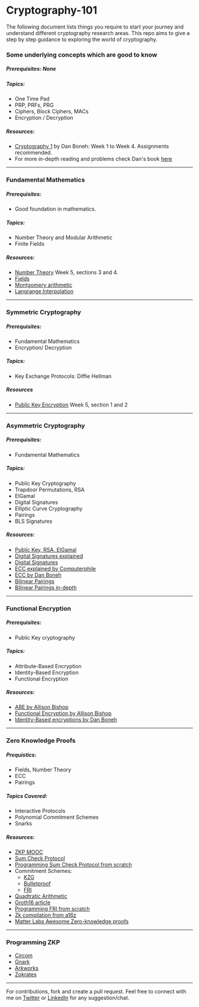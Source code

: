 # Cryptography-101

The following document lists things you require to start your journey and understand different cryptography research areas. This repo aims to give a step by step guidance to exploring the world of cryptography.

### Some underlying concepts which are good to know
##### Prerequisites: None

##### Topics:
- One Time Pad
- PRP, PRFs, PRG
- Ciphers, Block Ciphers, MACs
- Encryption / Decryption

##### Resources:
- [Cryptography 1](https://www.coursera.org/learn/crypto/home/welcome) by Dan Boneh: Week 1 to Week 4. Assignments recommended.
- For more in-depth reading and problems check Dan's book [here](https://toc.cryptobook.us/)

---

### Fundamental Mathematics
##### Prerequisites: 
- Good foundation in mathematics.

##### Topics:
- Number Theory and Modular Arithmetic
- Finite Fields

##### Resources:
- [Number Theory](https://www.coursera.org/learn/crypto/home/welcome) Week 5, sections 3 and 4.
- [Fields](https://www.youtube.com/watch?v=MAhmV_omOwA&list=PLFX2cij7c2PynTNWDBzmzaD6ij170ILbQ&index=9&ab_channel=LambdaClass)
- [Montgomery arithmetic](https://www.youtube.com/watch?v=hUl8ZB6hpUM&t=142s&ab_channel=RISCZero)
- [Langrange Interpolation](https://www.geeksforgeeks.org/lagrange-interpolation-formula/)

---

### Symmetric Cryptography
##### Prerequisites:
- Fundamental Mathematics
- Encryption/ Decryption

##### Topics:
- Key Exchange Protocols: Diffie Hellman

##### Resources
- [Public Key Encryption](https://www.coursera.org/learn/crypto/home/week/5) Week 5, section 1 and 2

---

### Asymmetric Cryptography
##### Prerequisites:
- Fundamental Mathematics

##### Topics:
- Public Key Cryptography
- Trapdoor Permutations, RSA
- ElGamal
- Digital Signatures
- Elliptic Curve Cryptography
- Pairings
- BLS Signatures

##### Resources:
- [Public Key, RSA, ElGamal](https://www.coursera.org/learn/crypto/home/week/6)
- [Digital Signatures explained](https://www.youtube.com/watch?v=s22eJ1eVLTU&ab_channel=Computerphile)
- [Digital Signatures](https://toc.cryptobook.us/)
- [ECC explained by Computerphile](https://www.youtube.com/watch?v=NF1pwjL9-DE&t=257s&ab_channel=Computerphile)
- [ECC by Dan Boneh](https://toc.cryptobook.us/)
- [Bilinear Pairings](https://twitter.com/privacy_prophet/status/1738503612094148718)
- [Bilinear Pairings in-depth](https://ntnuopen.ntnu.no/ntnu-xmlui/bitstream/handle/11250/2618796/no.ntnu%3Ainspera%3A2448650.pdf?sequence=1#:~:text=)
  
---

### Functional Encryption
##### Prerequisites: 
- Public Key cryptography

##### Topics:
- Attribute-Based Encryption
- Identity-Based Encryption
- Functional Encryption

##### Resources:
- [ABE by Allison Bishop](https://www.youtube.com/watch?v=89-1-JzNMpg&t=1513s&ab_channel=Bar-IlanUniversity-%D7%90%D7%95%D7%A0%D7%99%D7%91%D7%A8%D7%A1%D7%99%D7%98%D7%AA%D7%91%D7%A8-%D7%90%D7%99%D7%9C%D7%9F)
- [Functional Encryption by Allison Bishop](https://www.youtube.com/watch?v=PrsF_17TTrU&t=275s&ab_channel=Bar-IlanUniversity-%D7%90%D7%95%D7%A0%D7%99%D7%91%D7%A8%D7%A1%D7%99%D7%98%D7%AA%D7%91%D7%A8-%D7%90%D7%99%D7%9C%D7%9F)
- [Identity-Based encryptions by Dan Boneh](https://www.youtube.com/watch?v=Tt7cJnZDth0&ab_channel=Bar-IlanUniversity-%D7%90%D7%95%D7%A0%D7%99%D7%91%D7%A8%D7%A1%D7%99%D7%98%D7%AA%D7%91%D7%A8-%D7%90%D7%99%D7%9C%D7%9F)

---

### Zero Knowledge Proofs
##### Prequistics:
- Fields, Number Theory
- ECC
- Pairings

##### Topics Covered:
- Interactive Protocols
- Polynomial Commitment Schemes
- Snarks

##### Resources:
- [ZKP MOOC](https://www.youtube.com/watch?v=uchjTIlPzFo&list=PLS01nW3Rtgor_yJmQsGBZAg5XM4TSGpPs&ab_channel=Blockchain-Web3MOOCs)
- [Sum Check Protocol](https://rac-sri.medium.com/understanding-interactive-proof-systems-and-sum-check-protocol-part-1-6afd9edc67ec)
- [Programming Sum Check Protocol from scratch](https://rac-sri.medium.com/understanding-interactive-proof-systems-and-sum-check-protocol-part-2-a2eef4a1e061)
- Commitment Schemes:
   - [KZG](https://blog.rachitasrivastava.com/demystifying-kzg-poly-commit-scheme)
   - [Bulletproof](https://blog.rachitasrivastava.com/bulletproof-commitment-schemes-integrating-cryptography-and-mathematics)
   - [FRI](https://blog.rachitasrivastava.com/fri-polynomial-commitment-scheme)
- [Quadtratic Arithmetic](https://blog.rachitasrivastava.com/circuit-satisfiability-to-quadratic-arithmetic-program)
- [Groth16 article](https://blog.rachitasrivastava.com/groth-16-a-linear-pcp-based-snark)
- [Programming FRI from scratch](https://blog.lambdaclass.com/how-to-code-fri-from-scratch/)
- [Zk compilation from a16z](https://a16zcrypto.com/posts/article/zero-knowledge-canon/)
- [Matter Labs Awesome Zero-knowledge proofs](https://github.com/matter-labs/awesome-zero-knowledge-proofs?tab=readme-ov-file)


---

### Programming ZKP

- [Circom](https://docs.circom.io/getting-started/installation/)
- [Gnark](https://docs.gnark.consensys.io/overview)
- [Arkworks](https://github.com/arkworks-rs/)
- [Zokrates](https://zokrates.github.io/)

--- 

For contributions, fork and create a pull request.
Feel free to connect with me on [Twitter](https://twitter.com/privacy_prophet) or [LinkedIn](https://www.linkedin.com/in/rachit-anand-srivastava-345307173/) for any suggestion/chat.
